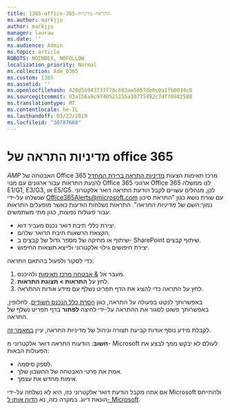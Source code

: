 ```yaml
---
title: 1385-office-365-התראה-מדיניות
ms.author: markjjo
author: markjjo
manager: lauraw
ms.date: ''
ms.audience: Admin
ms.topic: article
ROBOTS: NOINDEX, NOFOLLOW
localization_priority: Normal
ms.collection: Adm_O365
ms.custom: 1385
ms.assetid: ''
ms.openlocfilehash: 428d5b943737f78c683aa50578b0c0a1fb0034c8
ms.sourcegitcommit: 03a156a9c9740521155a30775492c7dff0982588
ms.translationtype: MT
ms.contentlocale: he-IL
ms.lasthandoff: 03/22/2019
ms.locfileid: "30787668"
---
```

# <a name="office-365-alert-policies"></a>מדיניות התראה של office 365

_AMP_ האבטחה של Office 365 מרכז תאימות הצעות [מדיניות התראה ברירת המחדל](https://docs.microsoft.com/office365/securitycompliance/alert-policies#default-alert-policies) להנעת התראות עבור ארגונים עם מנוי Office 365 ארגוני Office 365 לנו ממשלה E1/G1, E3/G3, או E5/G5. לכן, מנהלים עשויים לקבל הודעת התראה דואר אלקטרוני שנשלחו על-ידי Office365Alerts@microsoft.com עם שורת נושא כגון "התראת סיכון נמוך:*השם של מדיניות התראה*". התראות נשלחות הודעות כאשר מופעלים התראות עבור פעולות נפוצות, כגון מתי משתמשים:

- יצירת כללי תיבת דואר נכנס מעביר דוא.
- הקצאת הרשאות תיבת הדואר שלהם.
- שיתוף או מחיקה של מספר גדול של קבצים ב- SharePoint שיתוף קבצים.
- יצירת חיפושים גילוי אלקטרוני ולייצא תוצאות החיפוש.
 
כדי לסקור ולפעול בהתאם התראה:

1. מעבר אל [& אבטחה מרכז תאימות](https://protection.office.com) ולהיכנס.
2. לחץ על **התראות > תצוגת התראות**.
3. לחץ על התראה כדי להציג את הדף תפריט נשלף עם מידע אודות ההתראה.

באפשרותך לנקוט בפעולה על התראה, כגון [הסרת כלל הנכנס חשודים](https://docs.microsoft.com/office365/securitycompliance/responding-to-a-compromised-email-account). לחלופין, באפשרותך פשוט לסגור את ההתראה על-ידי לחיצה **לפתור** בדף תפריט נשלף של התראה.

לקבלת מידע נוסף אודות קביעת תצורה וניהול של מדיניות התראה, עיין [במאמר זה](https://docs.microsoft.com/office365/securitycompliance/alert-policies).

**חשוב**: הודעות התראה דואר אלקטרוני מ- Microsoft לעולם לא יבקש ממך לבצע את הפעולות הבאות:

- לספק סיסמה.
- אמת את פרטי האבטחה של החשבון שלך.
- אימות מחדש את עצמך.

אם אתה מקבל הודעת דואר אלקטרוני כזו, היא לא נשלחה על-ידי Microsoft ולהתייחס הונאת דיוג. במקרה כזה, נא [הדוח אותו ל- Microsoft](https://docs.microsoft.com/office365/SecurityCompliance/report-junk-email-and-phishing-scams-in-outlook-on-the-web-eop).